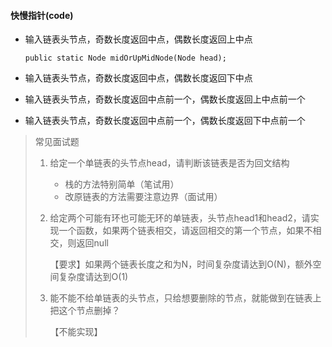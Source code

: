 #### 快慢指针(code)

- 输入链表头节点，奇数长度返回中点，偶数长度返回上中点

  `public static Node midOrUpMidNode(Node head);`

- 输入链表头节点，奇数长度返回中点，偶数长度返回下中点

- 输入链表头节点，奇数长度返回中点前一个，偶数长度返回上中点前一个

- 输入链表头节点，奇数长度返回中点前一个，偶数长度返回下中点前一个

> 常见面试题
>
> 1. 给定一个单链表的头节点head，请判断该链表是否为回文结构
>    - 栈的方法特别简单（笔试用）
>    - 改原链表的方法需要注意边界（面试用）
>    
> 2. 给定两个可能有环也可能无环的单链表，头节点head1和head2，请实现一个函数，如果两个链表相交，请返回相交的第一个节点，如果不相交，则返回null
>
>    【要求】如果两个链表长度之和为N，时间复杂度请达到O(N)，额外空间复杂度请达到O(1)
>
> 3. 能不能不给单链表的头节点，只给想要删除的节点，就能做到在链表上把这个节点删掉？
>
>    【不能实现】

